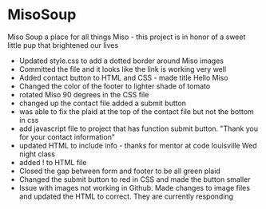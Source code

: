 # MisoSoup
Miso Soup a place for all things Miso - this project is in honor of a sweet little pup that brightened our lives
 - Updated style.css to add a dotted border around Miso images
 - Committed the file and it looks like the link is working very well
 - Added contact button to HTML and CSS - made title Hello Miso
 - Changed the color of the footer to lighter shade of tomato
 - rotated Miso 90 degrees in the CSS file
 - changed up the contact file added a submit button
 - was able to fix the plaid at the top of the contact file but not the bottom in css
 - add javascript file to project that has function submit button. "Thank you for your contact information"
 - updated HTML to include info - thanks for mentor at code louisville Wed night class
 - added ! to HTML file
 - Closed the gap between form and footer to be all green plaid
 - Changed the submit button to red in CSS and made the button smaller
 - Issue with images not working in Github.  Made changes to image files and updated the HTML to correct.  They are currently responding 
